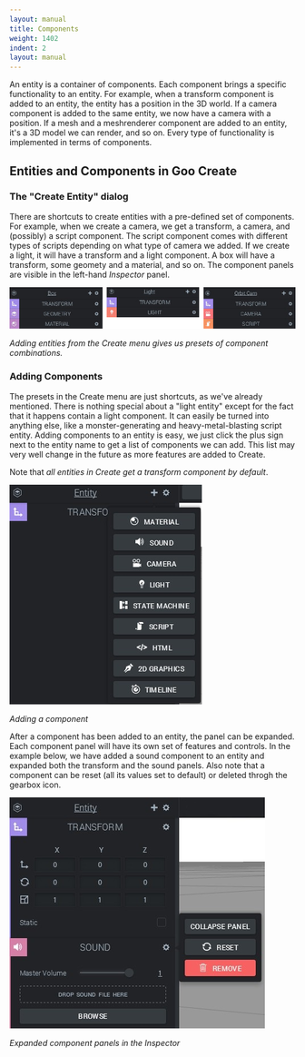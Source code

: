 ```yaml
---
layout: manual
title: Components
weight: 1402
indent: 2
layout: manual
---
```

An entity is a container of components. Each component brings a specific functionality to an entity. For example, when a transform component is added to an entity, the entity has a position in the 3D world. If a camera component is added to the same entity, we now have a camera with a position. If a mesh and a meshrenderer component are added to an entity, it's a 3D model we can render, and so on. Every type of functionality is implemented in terms of components.

## Entities and Components in Goo Create

### The "Create Entity" dialog

There are shortcuts to create entities with a pre-defined set of components. For example, when we create a camera, we get a transform, a camera, and (possibly) a script component. The script component comes with different types of scripts depending on what type of camera we added. If we create a light, it will have a transform and a light component. A box will have a transform, some geomety and a material, and so on. The component panels are visible in the left-hand *Inspector* panel.

![](Untitled-1.jpg)

*Adding entities from the Create menu gives us presets of component combinations.*

### Adding Components

The presets in the Create menu are just shortcuts, as we've already mentioned. There is nothing special about a "light entity" except for the fact that it happens contain a light component. It can easily be turned into anything else, like a monster-generating and heavy-metal-blasting script entity. Adding components to an entity is easy, we just click the plus sign next to the entity name to get a list of components we can add. This list may very well change in the future as more features are added to Create.

Note that *all entities in Create get a transform component by default*.

![](add.jpg)

*Adding a component*

After a component has been added to an entity, the panel can be expanded. Each component panel will have its own set of features and controls. In the example below, we have added a sound component to an entity and expanded both the transform and the sound panels. Also note that a component can be reset (all its values set to default) or deleted throgh the gearbox icon.

![](expanded.jpg)

*Expanded component panels in the Inspector*